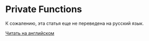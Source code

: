 # Private Functions

К сожалению, эта статья еще не переведена на русский язык.

[Читать на английском](/en/waves-node/node-api/asset-transactions/private-functions)
